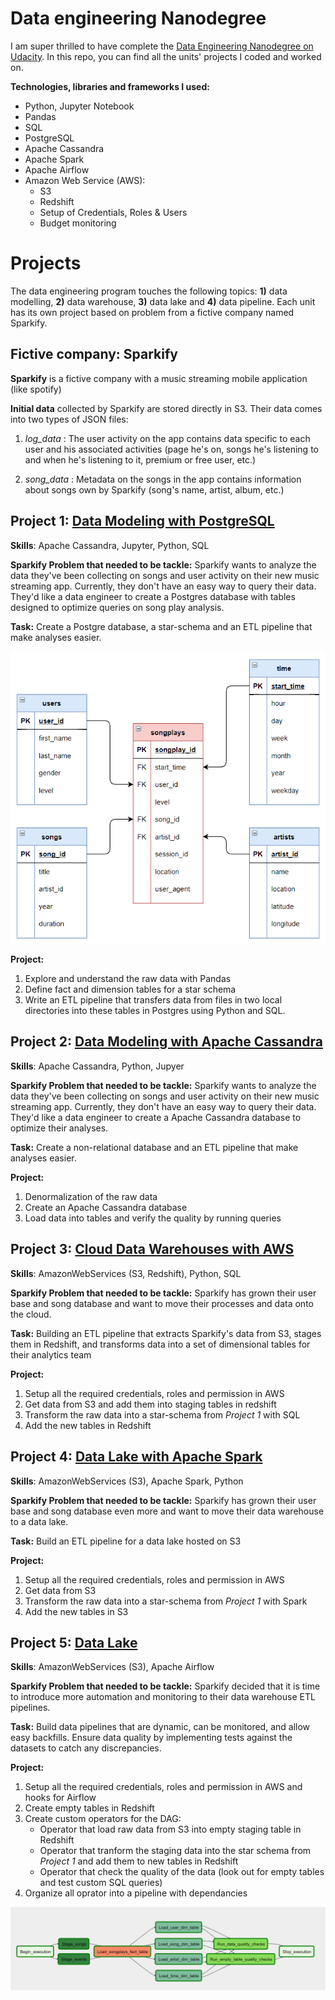# Data engineering Nanodegree

I am super thrilled to have complete the [Data Engineering Nanodegree on Udacity](https://www.udacity.com/course/data-engineer-nanodegree--nd027). In this repo, you can find all the units' projects I coded and worked on.

**Technologies, libraries and frameworks I used:**
-  Python, Jupyter Notebook
-  Pandas
-  SQL
-  PostgreSQL
-  Apache Cassandra
-  Apache Spark
-  Apache Airflow
-  Amazon Web Service (AWS):
	-   S3
	-   Redshift
	-  Setup of Credentials, Roles & Users
	-  Budget monitoring 

# Projects

The data engineering program touches the following topics: **1)** data modelling, **2)** data warehouse, **3)** data lake and **4)** data pipeline. Each unit has its own project based on problem from a fictive company named Sparkify. 

## Fictive company: Sparkify

**Sparkify** is a fictive company with a music streaming mobile application (like spotify)

**Initial data** collected by Sparkify are stored directly in S3. Their data comes into two types of JSON files:

1. *log_data* : The user activity on the app contains data specific to each user and his associated activities (page he's on, songs he's listening to and when he's listening to it, premium or free user, etc.)

2.  *song_data* : Metadata on the songs in the app contains information about songs own by Sparkify (song's name, artist, album, etc.)

## Project 1: [Data Modeling with PostgreSQL](https://github.com/Rammen/DataEngineering_Course/tree/main/DataModeling_PostgreSQL)

**Skills**: Apache Cassandra, Jupyter, Python, SQL

**Sparkify Problem that needed to be tackle:** Sparkify wants to analyze the data they've been collecting on songs and user activity on their new music streaming app. Currently, they don't have an easy way to query their data. They'd like a data engineer to create a Postgres database with tables designed to optimize queries on song play analysis. 

**Task:** Create a Postgre database, a star-schema and an ETL pipeline that make analyses easier. 

![Schema of the relational database - Data Modeling](Data_Modeling.PNG)

**Project:**
1. Explore and understand the raw data with Pandas
2. Define fact and dimension tables for a star schema
3. Write an ETL pipeline that transfers data from files in two local directories into these tables in Postgres using Python and SQL.

## Project 2: [Data Modeling with Apache Cassandra](https://github.com/Rammen/DataEngineering_Course/tree/main/DataModeling_ApacheCassandra)

**Skills**: Apache Cassandra, Python, Jupyer

**Sparkify Problem that needed to be tackle:** Sparkify wants to analyze the data they've been collecting on songs and user activity on their new music streaming app. Currently, they don't have an easy way to query their data. They'd like a data engineer to create a Apache Cassandra database to optimize their analyses. 

**Task:** Create a non-relational database and an ETL pipeline that make analyses easier. 

**Project:**
1. Denormalization of the raw data
2. Create an Apache Cassandra database
3. Load data into tables and verify the quality by running queries

## Project 3: [Cloud Data Warehouses with AWS](https://github.com/Rammen/DataEngineering_Course/tree/main/DataWarehouse_S3_Redshift)

**Skills**: AmazonWebServices (S3, Redshift), Python, SQL

**Sparkify Problem that needed to be tackle:** Sparkify has grown their user base and song database and want to move their processes and data onto the cloud. 

**Task:**  Building an ETL pipeline that extracts Sparkify's data from S3, stages them in Redshift, and transforms data into a set of dimensional tables for their analytics team

**Project:**
1. Setup all the required credentials, roles and permission in AWS
2. Get data from S3 and add them into staging tables in redshift
3. Transform the raw data into a star-schema from *Project 1* with SQL
4. Add the new tables in Redshift


## Project 4: [Data Lake with Apache Spark](https://github.com/Rammen/DataEngineering_Course/tree/main/DataLake_Spark)

**Skills**: AmazonWebServices (S3), Apache Spark, Python

**Sparkify Problem that needed to be tackle:** Sparkify has grown their user base and song database even more and want to move their data warehouse to a data lake.

**Task:**  Build an ETL pipeline for a data lake hosted on S3

**Project:**
1. Setup all the required credentials, roles and permission in AWS
2. Get data from S3
3. Transform the raw data into a star-schema from *Project 1* with Spark
4. Add the new tables in S3

## Project 5: [Data Lake](https://github.com/Rammen/DataEngineering_Course/tree/main/DataLake_Spark)

**Skills**: AmazonWebServices (S3), Apache Airflow

**Sparkify Problem that needed to be tackle:** Sparkify decided that it is time to introduce more automation and monitoring to their data warehouse ETL pipelines. 

**Task:**  Build data pipelines that are dynamic, can be monitored, and allow easy backfills. Ensure data quality by implementing tests against the datasets to catch any discrepancies.

**Project:**
1. Setup all the required credentials, roles and permission in AWS and hooks for Airflow
2. Create empty tables in Redshift
3. Create custom operators for the DAG:
	-	Operator that load raw data from S3 into empty staging table in Redshift
	-	Operator that tranform the staging data into the star schema from *Project 1* and add them to new tables in Redshift
	-	Operator that check the quality of the data (look out for empty tables and test custom SQL queries)
4.  Organize all oprator into a pipeline with dependancies 

![Schema of the relational database - Data Modeling](pipeline_dags.png)